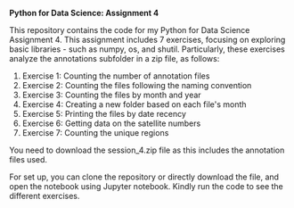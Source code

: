 **Python for Data Science: Assignment 4**

This repository contains the code for my Python for Data Science Assignment 4. This assignment includes 7 exercises, focusing on exploring basic libraries - such as numpy, os, and shutil. Particularly, these exercises analyze the annotations subfolder in a zip file, as follows:
1. Exercise 1: Counting the number of annotation files
2. Exercise 2: Counting the files following the naming convention 
3. Exercise 3: Counting the files by month and year
4. Exercise 4: Creating a new folder based on each file's month
5. Exercise 5: Printing the files by date recency
6. Exercise 6: Getting data on the satellite numbers
7. Exercise 7: Counting the unique regions

You need to download the session_4.zip file as this includes the annotation files used. 

For set up, you can clone the repository or directly download the file, and open the notebook using Jupyter notebook. Kindly run the code to see the different exercises. 

